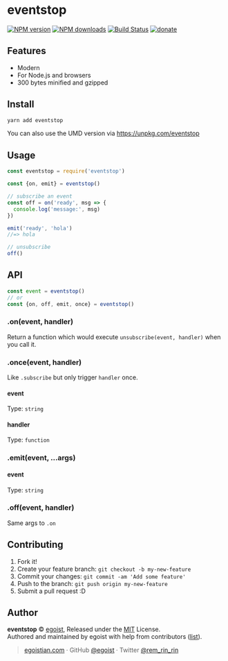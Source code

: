 # eventstop

[![NPM version](https://img.shields.io/npm/v/eventstop.svg?style=flat)](https://npmjs.com/package/eventstop) [![NPM downloads](https://img.shields.io/npm/dm/eventstop.svg?style=flat)](https://npmjs.com/package/eventstop) [![Build Status](https://img.shields.io/circleci/project/egoist/eventstop/master.svg?style=flat)](https://circleci.com/gh/egoist/eventstop) [![donate](https://img.shields.io/badge/$-donate-ff69b4.svg?maxAge=2592000&style=flat)](https://github.com/egoist/donate)

## Features

- Modern
- For Node.js and browsers
- 300 bytes minified and gzipped

## Install

```bash
yarn add eventstop
```

You can also use the UMD version via https://unpkg.com/eventstop

## Usage

```js
const eventstop = require('eventstop')

const {on, emit} = eventstop()

// subscribe an event
const off = on('ready', msg => {
  console.log('message:', msg)
})

emit('ready', 'hola')
//=> hola

// unsubscribe
off()
```

## API

```js
const event = eventstop()
// or
const {on, off, emit, once} = eventstop()
```

### .on(event, handler)

Return a function which would execute `unsubscribe(event, handler)` when you call it.

### .once(event, handler)

Like `.subscribe` but only trigger `handler` once.

#### event

Type: `string`

#### handler

Type: `function`

### .emit(event, ...args)

#### event

Type: `string`

### .off(event, handler)

Same args to `.on`

## Contributing

1. Fork it!
2. Create your feature branch: `git checkout -b my-new-feature`
3. Commit your changes: `git commit -am 'Add some feature'`
4. Push to the branch: `git push origin my-new-feature`
5. Submit a pull request :D


## Author

**eventstop** © [egoist](https://github.com/egoist), Released under the [MIT](./LICENSE) License.<br>
Authored and maintained by egoist with help from contributors ([list](https://github.com/egoist/eventstop/contributors)).

> [egoistian.com](https://egoistian.com) · GitHub [@egoist](https://github.com/egoist) · Twitter [@rem_rin_rin](https://twitter.com/rem_rin_rin)
